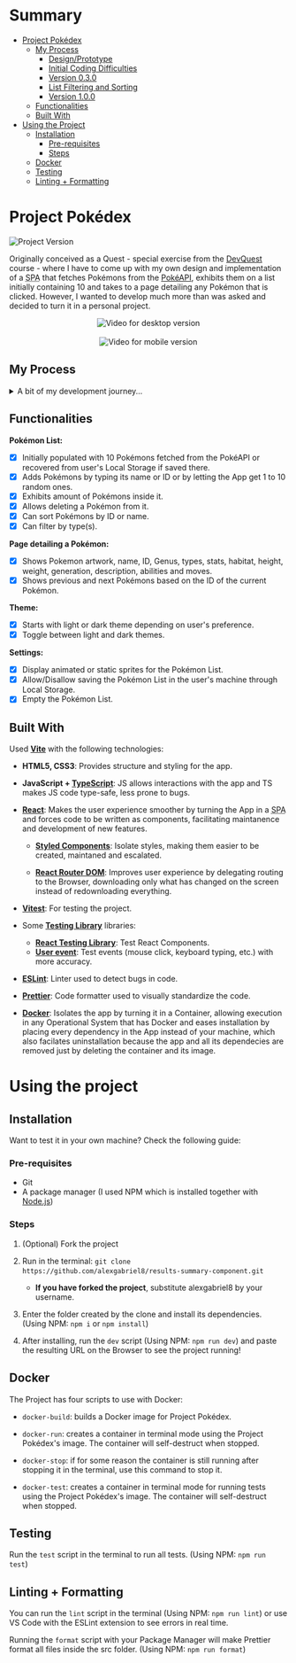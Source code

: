 # Summary

- [Project Pokédex](#project-pokédex)
   - [My Process](#my-process)
      - [Design/Prototype](#designprototype)
      - [Initial Coding Difficulties](#initial-coding-difficulties)
      - [Version 0.3.0](#version-030)
      - [List Filtering and Sorting](#list-filtering-and-sorting)
      - [Version 1.0.0](#version-100)
   - [Functionalities](#functionalities)
   - [Built With](#built-with)
- [Using the Project](#using-the-project)
   - [Installation](#installation)
      - [Pre-requisites](#pre-requisites)
      - [Steps](#steps)
   - [Docker](#docker)
   - [Testing](#testing)
   - [Linting + Formatting](#linting--formatting)

# Project Pokédex

![Project Version](https://img.shields.io/badge/dynamic/json?url=https%3A%2F%2Fraw.githubusercontent.com%2Falexgabriel8%2Fproject-pokedex%2Fmain%2Fpackage.json&query=%24.version&label=Version)

Originally conceived as a Quest - special exercise from the [DevQuest](https://br.linkedin.com/school/devquest-dev-em-dobro/) course - where I have to come up with my own design and implementation of a <abbr title="Single Page Application">SPA</abbr> that fetches Pokémons from the [PokéAPI](https://pokeapi.co/), exhibits them on a list initially containing 10 and takes to a page detailing any Pokémon that is clicked. However, I wanted to develop much more than was asked and decided to turn it in a personal project.

<div align="center">
   <img alt="Video for desktop version" src="./readme-assets/app-presentation-desktop.gif" width="700">
   <br>
   <br>
   <img alt="Video for mobile version" src="./readme-assets/app-presentation-mobile.gif">
</div>

## My Process

<details>

   <summary>A bit of my development journey...</summary>

   What was supposed to be an exercise for a course, became a personal project when I got excited to implement many extra things that weren't asked.

   ### Design/Prototype

   If you want to check the Project's [design](https://www.figma.com/file/5D3noXVHYhTpYkDuyM9ttH), change the visibility of the Settings Modal and the pages inside Outlet in order to see only the part you want:

   <div align="center">
      <img src="./readme-assets/navigate-figma-design.png" alt="Figma's design screenshot" width="500">

   </div>

   I'm not a designer, but I needed a visual representation of everything I planned to develop, which led me to create my first [Figma design](https://www.figma.com/file/5D3noXVHYhTpYkDuyM9ttH).

   I used [React Router's tutorial project](https://reactrouter.com/en/main/start/tutorial) as my initial inspiration, especially on the routing part. It's composed of two main components: the Pokémon list as the Root Route, the route that always stay on screen. And the Outlet Route, responsible for displaying the contents of every route accessed.

   For the themes, I tried choosing colors that reminded something about the Pokémon world. The light theme used the Pokédex's red and a light gray to simulate the lit screen. The dark theme colors were inspired in the Master Ball.

   I wanted to create a theme structure that would allow me to use both light and dark themes by coding few conditionals, this led me to devise an object structure for them and create two versions of the app in my Figma design, to see if the colors looked good on both themes.

   ### Initial Coding Difficulties

   Being my first personal project and one with a complexity I never dealed before, it was difficult coding it. Some of the initial difficulties were:

   - Had to google and even ask ChatGPT for help with TypeScript because I recently started learning it when I decided to use on the Project.

   - Implementing two sections with their own scroll — the Pokémon List and the Outlet — that would smoothly adjust their sizes whenever the list was toggled open/closed along with creating top and bottom bars that would follow the user's scroll on the list required a lot of experimentation.

   - How to store the Pokémons and how to manage its manipulation, from recovering from Local Storage to adding multiple Pokémons, one after the other to the list.

   ### Version 0.3.0

   After version 0.3.0, development got a bit easier. The basic structure of the project was done and the amount of time and effort it took for to get this far turned me into a better developer.

   ### List Filtering and Sorting

   The remaining functionalities to reach version 1.0.0 were the list filtering and sorting. The greatest challenge this time wasn't with logic, but on their implementation. Alterations on existing code were necessary, which required me to ponder for some hours on solutions that produced a clean code without breaking any parts of the project.

   I decided to not mutate the Pokémons List by copying to a new list the Pokémons meeting the filter criteria, then perform sorting on it. By counting the lenght of the filtered and unfiltered lists, it is obtained the amount of Pokémons on the list and the ones meeting the filter criteria.

   In order to not break the delete Pokémon functionality, the Pokémon's position on the list is placed inside its object, allowing correct deletion even when the list is both ordered and filtered.
   
   The filter and sort rules; the amount of Pokémons on the list and the ones that meet the filter criteria are stored somewhere global: inside a React Context.

   ### Version 1.0.0

   This version marks that all the planned functionalities were developed. This does not mean no more work will be done, from time to time refactors and maybe new functionalities will be made.

</details>

## Functionalities

**Pokémon List:**

- [X] Initially populated with 10 Pokémons fetched from the PokéAPI or recovered from user's Local Storage if saved there.
- [X] Adds Pokémons by typing its name or ID or by letting the App get 1 to 10 random ones.
- [X] Exhibits amount of Pokémons inside it.
- [X] Allows deleting a Pokémon from it.
- [X] Can sort Pokémons by ID or name.
- [X] Can filter by type(s).

**Page detailing a Pokémon:**

- [X] Shows Pokemon artwork, name, ID, Genus, types, stats, habitat, height, weight, generation, description, abilities and moves.
- [X] Shows previous and next Pokémons based on the ID of the current Pokémon.

**Theme:**

- [X] Starts with light or dark theme depending on user's preference.
- [X] Toggle between light and dark themes.

**Settings:**

- [X] Display animated or static sprites for the Pokémon List.
- [X] Allow/Disallow saving the Pokémon List in the user's machine through Local Storage.
- [X] Empty the Pokémon List.

## Built With

Used <strong>[Vite](https://vitejs.dev/)</strong> with the following technologies:

- <strong>HTML5, CSS3</strong>: Provides structure and styling for the app.

- <strong>JavaScript + [TypeScript](https://www.typescriptlang.org/)</strong>: JS allows interactions with the app and TS makes JS code type-safe, less prone to bugs.

- <strong>[React](https://react.dev/)</strong>: Makes the user experience smoother by turning the App in a <abbr title="Single Page Application">SPA</abbr> and forces code to be written as components, facilitating maintanence and development of new features.

   - <strong>[Styled Components](https://styled-components.com/)</strong>: Isolate styles, making them easier to be created, maintaned and escalated.

   - <strong>[React Router DOM](https://reactrouter.com/)</strong>: Improves user experience by delegating routing to the Browser, downloading only what has changed on the screen instead of redownloading everything.


- <strong>[Vitest](https://vitest.dev/)</strong>: For testing the project.

- Some <strong>[Testing Library](https://testing-library.com/)</strong> libraries:
   - <strong>[React Testing Library](https://testing-library.com/docs/react-testing-library/intro/)</strong>: Test React Components.
   - <strong>[User event](https://testing-library.com/docs/user-event/intro/)</strong>: Test events (mouse click, keyboard typing, etc.) with more accuracy.

- <strong>[ESLint](https://eslint.org/)</strong>: Linter used to detect bugs in code.

- <strong>[Prettier](https://prettier.io/)</strong>: Code formatter used to visually standardize the code.

- <strong>[Docker](https://www.docker.com/)</strong>: Isolates the app by turning it in a Container, allowing execution in any Operational System that has Docker and eases installation by placing every dependency in the App instead of your machine, which also facilates uninstallation because the app and all its dependecies are removed just by deleting the container and its image.

# Using the project

## Installation

Want to test it in your own machine? Check the following guide:

### Pre-requisites

- Git
- A package manager (I used NPM which is installed together with [Node.js](https://nodejs.dev))

### Steps

1. (Optional) Fork the project

2. Run in the terminal: `git clone https://github.com/alexgabriel8/results-summary-component.git`
   - <b>If you have forked the project</b>, substitute alexgabriel8 by your username.

3. Enter the folder created by the clone and install its dependencies. (Using NPM: `npm i` or `npm install`)

4. After installing, run the `dev` script (Using NPM: `npm run dev`) and paste the resulting URL on the Browser to see the project running!

## Docker

The Project has four scripts to use with Docker:

- `docker-build`: builds a Docker image for Project Pokédex.

- `docker-run`: creates a container in terminal mode using the Project Pokédex's image. The container will self-destruct when stopped.

- `docker-stop`: if for some reason the container is still running after stopping it in the terminal, use this command to stop it.

- `docker-test`: creates a container in terminal mode for running tests using the Project Pokédex's image. The container will self-destruct when stopped.

## Testing

Run the `test` script in the terminal to run all tests. (Using NPM: `npm run test`)

## Linting + Formatting

You can run the `lint` script in the terminal (Using NPM: `npm run lint`) or use VS Code with the ESLint extension to see errors in real time.

Running the `format` script with your Package Manager will make Prettier format all files inside the src folder. (Using NPM: `npm run format`)